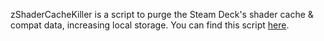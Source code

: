 zShaderCacheKiller is a script to purge the Steam Deck's shader cache & compat data, increasing local storage. You can find this script [here](https://github.com/scawp/Steam-Deck.Shader-Cache-Killer).
